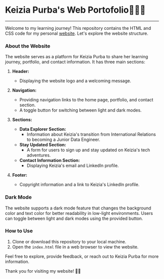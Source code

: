 # Keizia Purba's Web Portofolio👩🏻‍💻
---

Welcome to my learning journey! This repository contains the HTML and CSS code for my personal [website](https://keiziapurba.github.io/). Let's explore the website structure.

### About the Website

The website serves as a platform for Keizia Purba to share her learning journey, portfolio, and contact information. It has three main sections:

1. **Header:**
   - Displaying the website logo and a welcoming message.

2. **Navigation:**
   - Providing navigation links to the home page, portfolio, and contact section.
   - A toggle button for switching between light and dark modes.

3. **Sections:**
   - **Data Explorer Section:**
     - Information about Keizia's transition from International Relations to becoming a Junior Data Engineer.
   - **Stay Updated Section:**
     - A form for users to sign up and stay updated on Keizia's tech adventures.
   - **Contact Information Section:**
     - Displaying Keizia's email and LinkedIn profile.

4. **Footer:**
   - Copyright information and a link to Keizia's LinkedIn profile.

### Dark Mode
The website supports a dark mode feature that changes the background color and text color for better readability in low-light environments. Users can toggle between light and dark modes using the provided button.

### How to Use
1. Clone or download this repository to your local machine.
2. Open the `index.html` file in a web browser to view the website.

Feel free to explore, provide feedback, or reach out to Keizia Purba for more information.

Thank you for visiting my website! 🚀🌟
